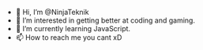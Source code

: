 - 👋 Hi, I’m @NinjaTeknik
- 👀 I’m interested in getting better at coding and gaming.
- 🌱 I’m currently learning JavaScript.
- 📫 How to reach me you cant xD

<!---
NinjaTeknik/NinjaTeknik is a ✨ special ✨ repository because its `README.md` (this file) appears on your GitHub profile.
You can click the Preview link to take a look at your changes.
--->
